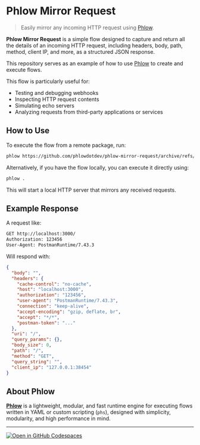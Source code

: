 # Phlow Mirror Request

> Easily mirror any incoming HTTP request using [Phlow](https://phlow.dev/).

**Phlow Mirror Request** is a simple flow designed to capture and return all the details of an incoming HTTP request, including headers, body, path, method, client IP, and more, as a structured JSON response.

This repository serves as an example of how to use [Phlow](https://phlow.dev/) to create and execute flows.

This flow is particularly useful for:
- Testing and debugging webhooks
- Inspecting HTTP request contents
- Simulating echo servers
- Analyzing requests from third-party applications or services

## How to Use

To execute the flow from a remote package, run:

```bash
phlow https://github.com/phlowdotdev/phlow-mirror-request/archive/refs/heads/main.zip
```

Alternatively, if you have the flow locally, you can execute it directly using:

```bash
phlow .
```

This will start a local HTTP server that mirrors any received requests.

## Example Response

A request like:

```bash
GET http://localhost:3000/
Authorization: 123456
User-Agent: PostmanRuntime/7.43.3
```

Will respond with:

```json
{
  "body": "",
  "headers": {
    "cache-control": "no-cache",
    "host": "localhost:3000",
    "authorization": "123456",
    "user-agent": "PostmanRuntime/7.43.3",
    "connection": "keep-alive",
    "accept-encoding": "gzip, deflate, br",
    "accept": "*/*",
    "postman-token": "..."
  },
  "uri": "/",
  "query_params": {},
  "body_size": 0,
  "path": "/",
  "method": "GET",
  "query_string": "",
  "client_ip": "127.0.0.1:38454"
}
```

## About Phlow

**[Phlow](https://phlow.dev/)** is a lightweight, modular, and fast runtime engine for executing flows written in YAML or custom scripting (`phs`), designed with simplicity, modularity, and high performance in mind.

---

[![Open in GitHub Codespaces](https://github.com/codespaces/badge.svg)](https://github.com/codespaces/new?repo=phlowdotdev/phlow-mirror-request)
